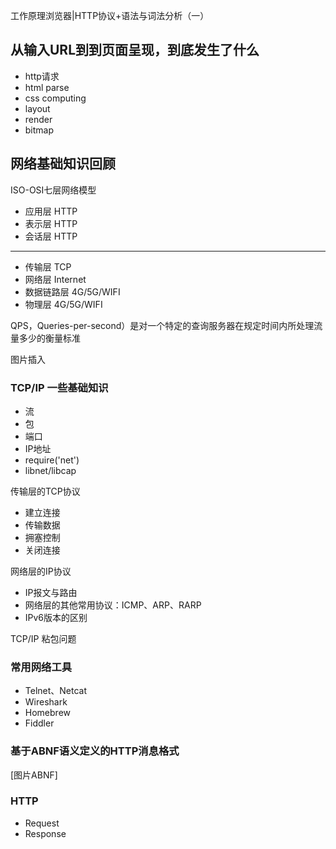 
工作原理浏览器|HTTP协议+语法与词法分析（一）

## 从输入URL到到页面呈现，到底发生了什么
- http请求
- html parse
- css computing
- layout 
- render
- bitmap

## 网络基础知识回顾
ISO-OSI七层网络模型
- 应用层 HTTP               
- 表示层 HTTP
- 会话层 HTTP
- -------------
- 传输层 TCP  
- 网络层 Internet
- 数据链路层 4G/5G/WIFI
- 物理层 4G/5G/WIFI


QPS，Queries-per-second）是对一个特定的查询服务器在规定时间内所处理流量多少的衡量标准

图片插入

### TCP/IP 一些基础知识
- 流
- 包
- 端口
- IP地址
- require('net')
- libnet/libcap

传输层的TCP协议
- 建立连接
- 传输数据
- 拥塞控制
- 关闭连接

网络层的IP协议
- IP报文与路由
- 网络层的其他常用协议：ICMP、ARP、RARP
- IPv6版本的区别

TCP/IP 粘包问题

### 常用网络工具
- Telnet、Netcat
- Wireshark
- Homebrew
- Fiddler

### 基于ABNF语义定义的HTTP消息格式
[图片ABNF]


### HTTP
- Request
- Response
